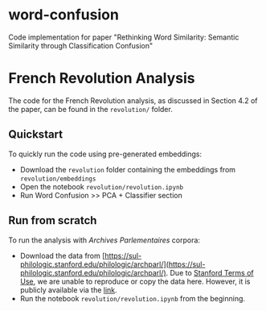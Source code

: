 # word-confusion
Code implementation for paper "Rethinking Word Similarity: Semantic Similarity through Classification Confusion"
# French Revolution Analysis
The code for the French Revolution analysis, as discussed in Section 4.2 of the paper, can be found in the `revolution/` folder.
## Quickstart
To quickly run the code using pre-generated embeddings:
- Download the `revolution` folder containing the embeddings from `revolution/embeddings`
- Open the notebook `revolution/revolution.ipynb`
- Run Word Confusion >> PCA + Classifier section
## Run from scratch
To run the analysis with _Archives Parlementaires_ corpora:
- Download the data from [https://sul-philologic.stanford.edu/philologic/archparl/](https://sul-philologic.stanford.edu/philologic/archparl/). Due to [Stanford Terms of Use](https://www.stanford.edu/site/terms/), we are unable to reproduce or copy the data here. However, it is publicly available via the [link]([url](https://sul-philologic.stanford.edu/philologic/archparl/)).
- Run the notebook `revolution/revolution.ipynb` from the beginning.
